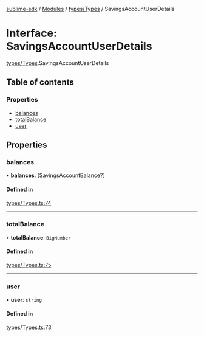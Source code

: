 [sublime-sdk](../README.md) / [Modules](../modules.md) / [types/Types](../modules/types_Types.md) / SavingsAccountUserDetails

# Interface: SavingsAccountUserDetails

[types/Types](../modules/types_Types.md).SavingsAccountUserDetails

## Table of contents

### Properties

- [balances](types_Types.SavingsAccountUserDetails.md#balances)
- [totalBalance](types_Types.SavingsAccountUserDetails.md#totalbalance)
- [user](types_Types.SavingsAccountUserDetails.md#user)

## Properties

### balances

• **balances**: [SavingsAccountBalance?]

#### Defined in

[types/Types.ts:74](https://github.com/sublime-finance/sublime-sdk/blob/c4b3a81/src/types/Types.ts#L74)

___

### totalBalance

• **totalBalance**: `BigNumber`

#### Defined in

[types/Types.ts:75](https://github.com/sublime-finance/sublime-sdk/blob/c4b3a81/src/types/Types.ts#L75)

___

### user

• **user**: `string`

#### Defined in

[types/Types.ts:73](https://github.com/sublime-finance/sublime-sdk/blob/c4b3a81/src/types/Types.ts#L73)

